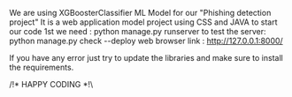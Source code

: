 We are using XGBoosterClassifier ML Model for our "Phishing detection project"
It is a web application model project using CSS and JAVA
to start our code 1st we need :
python manage.py runserver
to test the server:
 python manage.py check --deploy
web browser link : http://127.0.0.1:8000/

If you have any error just try to update the libraries and make sure to install the requirements.


/!*  HAPPY CODING  *!\
